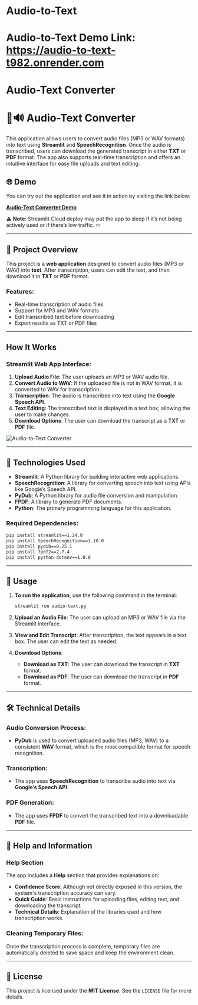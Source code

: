 # Audio-to-Text

# Audio-to-Text Demo Link: https://audio-to-text-t982.onrender.com


# **Audio-Text Converter** 


# 🎤🔊 Audio-Text Converter

This application allows users to convert audio files (MP3 or WAV formats) into text using **Streamlit** and **SpeechRecognition**. Once the audio is transcribed, users can download the generated transcript in either **TXT** or **PDF** format. The app also supports real-time transcription and offers an intuitive interface for easy file uploads and text editing.

## 🌐 Demo

You can try out the application and see it in action by visiting the link below:

[**Audio-Text Converter Demo**](https://audio-to-text-t982.onrender.com)

⚠️ **Note**: Streamlit Cloud deploy may put the app to sleep if it’s not being actively used or if there’s low traffic. 💤

---

## 📌 Project Overview

This project is a **web application** designed to convert audio files (MP3 or WAV) into **text**. After transcription, users can edit the text, and then download it in **TXT** or **PDF** format.

### Features:
- Real-time transcription of audio files
- Support for MP3 and WAV formats
- Edit transcribed text before downloading
- Export results as TXT or PDF files

---

## How It Works

### Streamlit Web App Interface:
1. **Upload Audio File**: The user uploads an MP3 or WAV audio file.
2. **Convert Audio to WAV**: If the uploaded file is not in WAV format, it is converted to WAV for transcription.
3. **Transcription**: The audio is transcribed into text using the **Google Speech API**.
4. **Text Editing**: The transcribed text is displayed in a text box, allowing the user to make changes.
5. **Download Options**: The user can download the transcript as a **TXT** or **PDF** file.

![Audio-to-Text Converter](https://your-image-link-here.com)

---

## 🔧 Technologies Used

- **Streamlit**: A Python library for building interactive web applications.
- **SpeechRecognition**: A library for converting speech into text using APIs like Google’s Speech API.
- **PyDub**: A Python library for audio file conversion and manipulation.
- **FPDF**: A library to generate PDF documents.
- **Python**: The primary programming language for this application.

### Required Dependencies:
```bash
pip install streamlit==1.24.0
pip install SpeechRecognition==3.10.0
pip install pydub==0.25.1
pip install fpdf2==2.7.4
pip install python-dotenv==1.0.0
```

---

## 🚀 Usage

1. **To run the application**, use the following command in the terminal:
   ```bash
   streamlit run audio-text.py
   ```

2. **Upload an Audio File**: The user can upload an MP3 or WAV file via the Streamlit interface.

3. **View and Edit Transcript**: After transcription, the text appears in a text box. The user can edit the text as needed.

4. **Download Options**:
   - **Download as TXT**: The user can download the transcript in **TXT** format.
   - **Download as PDF**: The user can download the transcript in **PDF** format.

---

## 🛠️ Technical Details

### Audio Conversion Process:
- **PyDub** is used to convert uploaded audio files (MP3, WAV) to a consistent **WAV** format, which is the most compatible format for speech recognition.

### Transcription:
- The app uses **SpeechRecognition** to transcribe audio into text via **Google’s Speech API**.

### PDF Generation:
- The app uses **FPDF** to convert the transcribed text into a downloadable **PDF** file.

---

## 📖 Help and Information

### Help Section
The app includes a **Help** section that provides explanations on:
- **Confidence Score**: Although not directly exposed in this version, the system's transcription accuracy can vary.
- **Quick Guide**: Basic instructions for uploading files, editing text, and downloading the transcript.
- **Technical Details**: Explanation of the libraries used and how transcription works.

### Cleaning Temporary Files:
Once the transcription process is complete, temporary files are automatically deleted to save space and keep the environment clean.

---

## 📄 License

This project is licensed under the **MIT License**. See the `LICENSE` file for more details.
```

